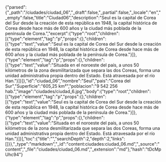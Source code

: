{"parsed":{"_path":"/ciudades/ciudad_06","_draft":false,"_partial":false,"_locale":"en","_empty":false,"title":"Ciudad06","description":"Seul es la capital de Corea del Sur desde la creación de esta república en 1948, la capital histórica de Corea desde hace más de 600 años y la ciudad más poblada de la península de Corea.","excerpt":{"type":"root","children":[{"type":"element","tag":"p","props":{},"children":[{"type":"text","value":"Seul es la capital de Corea del Sur desde la creación de esta república en 1948, la capital histórica de Corea desde hace más de 600 años y la ciudad más poblada de la península de Corea."}]},{"type":"element","tag":"p","props":{},"children":[{"type":"text","value":"Situada en el noroeste del país, a unos 50 kilómetros de la zona desmilitarizada que separa las dos Coreas, forma una unidad administrativa propia dentro del Estado. Está atravesada por el río Han."}]}]},"id":"ciudad_06","nombre":"Seul","pais":"Corea del Sur","Superficie":"605,25 km²","poblacion":"9 542 256 hab.","image":"ciudades/ciudad_6.jpg","body":{"type":"root","children":[{"type":"element","tag":"p","props":{},"children":[{"type":"text","value":"Seul es la capital de Corea del Sur desde la creación de esta república en 1948, la capital histórica de Corea desde hace más de 600 años y la ciudad más poblada de la península de Corea."}]},{"type":"element","tag":"p","props":{},"children":[{"type":"text","value":"Situada en el noroeste del país, a unos 50 kilómetros de la zona desmilitarizada que separa las dos Coreas, forma una unidad administrativa propia dentro del Estado. Está atravesada por el río Han."}]}],"toc":{"title":"","searchDepth":2,"depth":2,"links":[]}},"_type":"markdown","_id":"content:ciudades:ciudad_06.md","_source":"content","_file":"ciudades/ciudad_06.md","_extension":"md"},"hash":"tDcMpUhc94"}